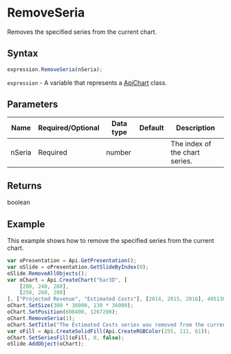 # RemoveSeria

Removes the specified series from the current chart.

## Syntax

```javascript
expression.RemoveSeria(nSeria);
```

`expression` - A variable that represents a [ApiChart](../ApiChart.md) class.

## Parameters

| **Name** | **Required/Optional** | **Data type** | **Default** | **Description** |
| ------------- | ------------- | ------------- | ------------- | ------------- |
| nSeria | Required | number |  | The index of the chart series. |

## Returns

boolean

## Example

This example shows how to remove the specified series from the current chart.

```javascript editor-pptx
var oPresentation = Api.GetPresentation();
var oSlide = oPresentation.GetSlideByIndex(0);
oSlide.RemoveAllObjects();
var oChart = Api.CreateChart("bar3D", [
	[200, 240, 280],
	[250, 260, 280]
], ["Projected Revenue", "Estimated Costs"], [2014, 2015, 2016], 4051300, 2347595, 24);
oChart.SetSize(300 * 36000, 130 * 36000);
oChart.SetPosition(608400, 1267200);
oChart.RemoveSeria(1);
oChart.SetTitle("The Estimated Costs series was removed from the current chart.");
var oFill = Api.CreateSolidFill(Api.CreateRGBColor(255, 111, 61));
oChart.SetSeriesFill(oFill, 0, false);
oSlide.AddObject(oChart);
```
